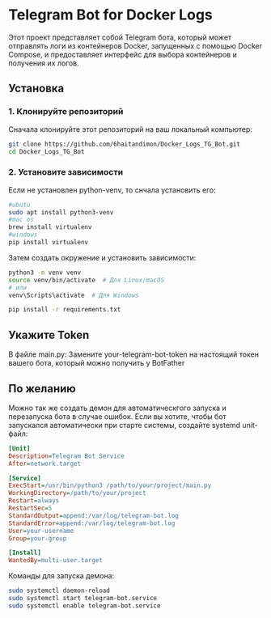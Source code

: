 # Telegram Bot for Docker Logs

Этот проект представляет собой Telegram бота, который может отправлять логи из контейнеров Docker, запущенных с помощью Docker Compose, и предоставляет интерфейс для выбора контейнеров и получения их логов.

## Установка

### 1. Клонируйте репозиторий

Сначала клонируйте этот репозиторий на ваш локальный компьютер:

```bash
git clone https://github.com/6haitandimon/Docker_Logs_TG_Bot.git
cd Docker_Logs_TG_Bot
```
### 2. Установите зависимости
Если не установлен python-venv, то снчала установить его:
```bash
#ubutu
sudo apt install python3-venv
#mac os
brew install virtualenv
#windows
pip install virtualenv

```
Затем создать окружение и установить зависимости:
```bash
python3 -m venv venv
source venv/bin/activate  # Для Linux/macOS
# или
venv\Scripts\activate  # Для Windows

pip install -r requirements.txt
```
## Укажите Token
В файле main.py:
Замените your-telegram-bot-token на настоящий токен вашего бота, который можно получить у BotFather


## По желанию
Можно так же создать демон для автоматическгого запуска и перезапуска бота в случае ошибок.
Если вы хотите, чтобы бот запускался автоматически при старте системы, создайте systemd unit-файл:
```ini
[Unit]
Description=Telegram Bot Service
After=network.target

[Service]
ExecStart=/usr/bin/python3 /path/to/your/project/main.py
WorkingDirectory=/path/to/your/project
Restart=always
RestartSec=5
StandardOutput=append:/var/log/telegram-bot.log
StandardError=append:/var/log/telegram-bot.log
User=your-username
Group=your-group

[Install]
WantedBy=multi-user.target
```

Команды для запуска демона:

```bash
sudo systemctl daemon-reload
sudo systemctl start telegram-bot.service
sudo systemctl enable telegram-bot.service
```
